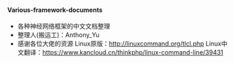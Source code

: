 
#### Various-framework-documents

- 各种神经网络框架的中文文档整理
- 整理人(搬运工)：Anthony_Yu
- 感谢各位大佬的资源
Linux原版：http://linuxcommand.org/tlcl.php
Linux中文翻译：https://www.kancloud.cn/thinkphp/linux-command-line/39431
